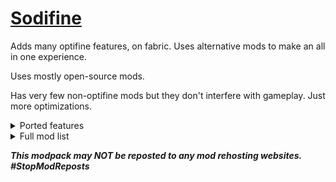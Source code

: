 # [Sodifine](https://modrinth.com/modpack/sodifinefabric)
Adds many optifine features, on fabric. Uses alternative mods to make an all in one experience.

Uses mostly open-source mods.

Has very few non-optifine mods but they don't interfere with gameplay. Just more optimizations.

<details>
<summary>Ported features</summary>

- Connected Textures
- 64 chunk render distance
- Zoom
- FPS Boost
- Dynamic Lights
- Optifine Supporter Capes
   - Free Capes
- Shader Support
- Fog Control
- Borderless Fullscreen
</details>

<details>
<summary>Full mod list</summary>

- Animatica
- Bobby
- Boosted Brightness
- Borderless Mining
- CIT Resewn
- Capes
- Clean F3
- Cloth Config API
- Continuity
- ~~Cull Leaves~~
- Debugify
- Dynamic FPS
- Enhanced Block Entities
- Entity Culling
- Fabric API
- Fabric Language Kotlin
- FabricSkyboxes
- Fast Chest
- Fastload
- FerriteCore
- ImmediatelyFast
- Iris Shaders
- Krypton
- LambDynamicLights
- Main Menu Credits
- Memory Leak Fix
- More Culling
- MoreMcmeta
- No Fog
- Noxesium
- OptiGUI
- Reese's Sodium Options
- Screenshot Viewer
- Sodium
- Sodium Extra
- Starlight (Fabric)
- Very Many Players (Fabric)
- WI Zoom
- YetAnotherConfigLib
- [EMF] Entity Model Features [Fabric & Forge]
- [ETF] Entity Texture Features
</details>

***This modpack may NOT be reposted to any mod rehosting websites. #StopModReposts***
